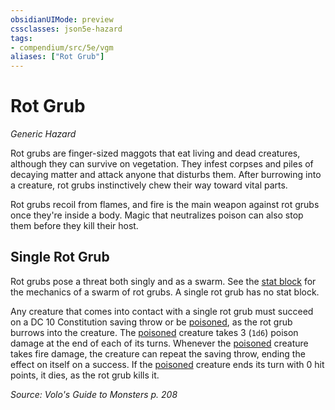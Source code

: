 ```yaml
---
obsidianUIMode: preview
cssclasses: json5e-hazard
tags:
- compendium/src/5e/vgm
aliases: ["Rot Grub"]
---
```

# Rot Grub
*Generic Hazard*  

Rot grubs are finger-sized maggots that eat living and dead creatures, although they can survive on vegetation. They infest corpses and piles of decaying matter and attack anyone that disturbs them. After burrowing into a creature, rot grubs instinctively chew their way toward vital parts.

Rot grubs recoil from flames, and fire is the main weapon against rot grubs once they're inside a body. Magic that neutralizes poison can also stop them before they kill their host.

## Single Rot Grub

Rot grubs pose a threat both singly and as a swarm. See the [stat block](/3-Mechanics/CLI/bestiary/beast/swarm-of-rot-grubs-mpmm.md) for the mechanics of a swarm of rot grubs. A single rot grub has no stat block.

Any creature that comes into contact with a single rot grub must succeed on a DC 10 Constitution saving throw or be [poisoned](/3-Mechanics/CLI/rules/conditions.md#poisoned), as the rot grub burrows into the creature. The [poisoned](/3-Mechanics/CLI/rules/conditions.md#poisoned) creature takes 3 (`1d6`) poison damage at the end of each of its turns. Whenever the [poisoned](/3-Mechanics/CLI/rules/conditions.md#poisoned) creature takes fire damage, the creature can repeat the saving throw, ending the effect on itself on a success. If the [poisoned](/3-Mechanics/CLI/rules/conditions.md#poisoned) creature ends its turn with 0 hit points, it dies, as the rot grub kills it.

*Source: Volo's Guide to Monsters p. 208*
